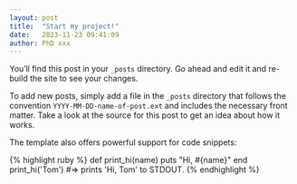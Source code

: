 ```yaml
---
layout: post
title:  "Start my project!"
date:   2023-11-23 09:41:09
author: PhD xxx
---
```

You’ll find this post in your `_posts` directory. Go ahead and edit it and re-build the site to see your changes. 

To add new posts, simply add a file in the `_posts` directory that follows the convention `YYYY-MM-DD-name-of-post.ext` and includes the necessary front matter. Take a look at the source for this post to get an idea about how it works.

The template also offers powerful support for code snippets:

{% highlight ruby %}
def print_hi(name)
  puts "Hi, #{name}"
end
print_hi('Tom')
#=> prints 'Hi, Tom' to STDOUT.
{% endhighlight %}


